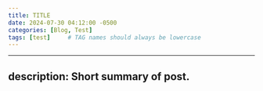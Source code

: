 ```yaml
---
title: TITLE
date: 2024-07-30 04:12:00 -0500
categories: [Blog, Test]
tags: [test]     # TAG names should always be lowercase
---
```


---
description: Short summary of post.
---

